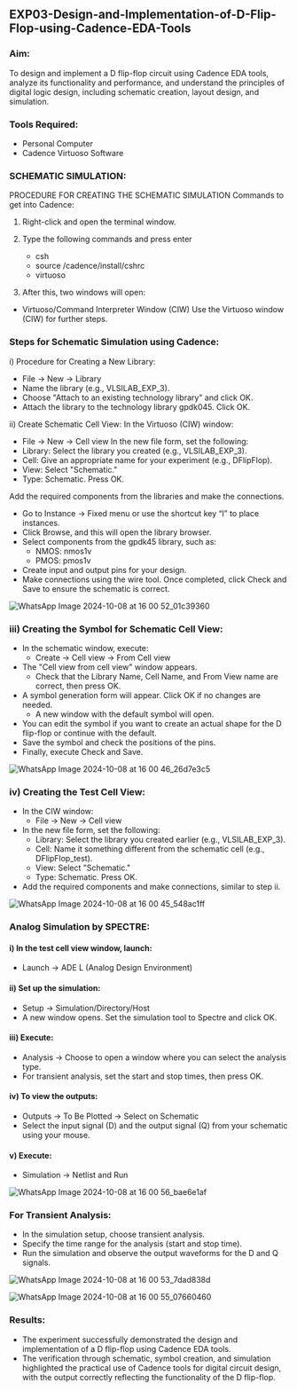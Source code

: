 ## EXP03-Design-and-Implementation-of-D-Flip-Flop-using-Cadence-EDA-Tools

### Aim:
To design and implement a D flip-flop circuit using Cadence EDA tools, analyze its functionality and performance, and understand the principles of digital logic design, including schematic creation, layout design, and simulation.

### Tools Required:
  - Personal Computer
  - Cadence Virtuoso Software
### SCHEMATIC SIMULATION:
PROCEDURE FOR CREATING THE SCHEMATIC SIMULATION
Commands to get into Cadence:

1. Right-click and open the terminal window.
2. Type the following commands and press enter
    - csh
    - source /cadence/install/cshrc
    - virtuoso
    
3. After this, two windows will open:
  - Virtuoso/Command Interpreter Window (CIW)
Use the Virtuoso window (CIW) for further steps.

### Steps for Schematic Simulation using Cadence:
i) Procedure for Creating a New Library:
  - File → New → Library
  - Name the library (e.g., VLSILAB_EXP_3).
  - Choose "Attach to an existing technology library" and click OK.
  - Attach the library to the technology library gpdk045. Click OK.
    
ii) Create Schematic Cell View:
 In the Virtuoso (CIW) window:
  - File → New → Cell view
 In the new file form, set the following:
  - Library: Select the library you created (e.g., VLSILAB_EXP_3).
  - Cell: Give an appropriate name for your experiment (e.g., DFlipFlop).
  - View: Select "Schematic."
  - Type: Schematic. Press OK.

    
 Add the required components from the libraries and make the connections.
 
  - Go to Instance → Fixed menu or use the shortcut key “I” to place instances.
  - Click Browse, and this will open the library browser.
  - Select components from the gpdk45 library, such as:
       + NMOS: nmos1v
       + PMOS: pmos1v
  - Create input and output pins for your design.
  - Make connections using the wire tool.
  Once completed, click Check and Save to ensure the schematic is correct.

![WhatsApp Image 2024-10-08 at 16 00 52_01c39360](https://github.com/user-attachments/assets/40a31b50-2d78-42d5-ac18-544c7c52d3a9)


### iii) Creating the Symbol for Schematic Cell View:
- In the schematic window, execute:
  + Create → Cell view → From Cell view
- The "Cell view from cell view" window appears.
  + Check that the Library Name, Cell Name, and From View name are correct, then press OK.
- A symbol generation form will appear. Click OK if no changes are needed.
  + A new window with the default symbol will open.
- You can edit the symbol if you want to create an actual shape for the D flip-flop or continue with the default.
- Save the symbol and check the positions of the pins.
- Finally, execute Check and Save.

![WhatsApp Image 2024-10-08 at 16 00 46_26d7e3c5](https://github.com/user-attachments/assets/5a5a6614-6594-4a69-b526-b44e7b3c433f)

### iv) Creating the Test Cell View:
- In the CIW window:
  + File → New → Cell view
- In the new file form, set the following:
   + Library: Select the library you created earlier (e.g., VLSILAB_EXP_3).
   + Cell: Name it something different from the schematic cell (e.g., DFlipFlop_test).
   + View: Select "Schematic."
   + Type: Schematic. Press OK.
- Add the required components and make connections, similar to step ii.

![WhatsApp Image 2024-10-08 at 16 00 45_548ac1ff](https://github.com/user-attachments/assets/439eead0-09f1-4ac0-831f-9a8c8e583062)

### Analog Simulation by SPECTRE:
#### i) In the test cell view window, launch:
   - Launch → ADE L (Analog Design Environment)
#### ii) Set up the simulation:
   - Setup → Simulation/Directory/Host
   - A new window opens. Set the simulation tool to Spectre and click OK.
#### iii) Execute:
   - Analysis → Choose to open a window where you can select the analysis type.
   - For transient analysis, set the start and stop times, then press OK.
#### iv) To view the outputs:
   - Outputs → To Be Plotted → Select on Schematic
   - Select the input signal (D) and the output signal (Q) from your schematic using your mouse.
####  v) Execute:
   - Simulation → Netlist and Run

![WhatsApp Image 2024-10-08 at 16 00 56_bae6e1af](https://github.com/user-attachments/assets/1cb32b56-7dce-42c3-bdb7-9302145bc9b7)

###  For Transient Analysis:
  - In the simulation setup, choose transient analysis.
  - Specify the time range for the analysis (start and stop time).
  - Run the simulation and observe the output waveforms for the D and Q signals.

![WhatsApp Image 2024-10-08 at 16 00 53_7dad838d](https://github.com/user-attachments/assets/5c2fcd58-2100-4e8c-953e-e9cd3f1d7d99)

![WhatsApp Image 2024-10-08 at 16 00 55_07660460](https://github.com/user-attachments/assets/ec6081b4-15eb-4cd5-829b-cc71e55e1e79)


### Results:
  + The experiment successfully demonstrated the design and implementation of a D flip-flop using Cadence EDA tools. 
  + The verification through schematic, symbol creation, and simulation highlighted the practical use of Cadence tools for digital circuit design, with the output correctly reflecting the functionality of the D flip-flop.
